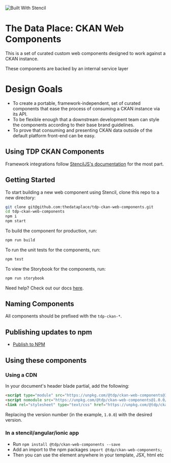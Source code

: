 ![Built With Stencil](https://img.shields.io/badge/-Built%20With%20Stencil-16161d.svg?logo=data%3Aimage%2Fsvg%2Bxml%3Bbase64%2CPD94bWwgdmVyc2lvbj0iMS4wIiBlbmNvZGluZz0idXRmLTgiPz4KPCEtLSBHZW5lcmF0b3I6IEFkb2JlIElsbHVzdHJhdG9yIDE5LjIuMSwgU1ZHIEV4cG9ydCBQbHVnLUluIC4gU1ZHIFZlcnNpb246IDYuMDAgQnVpbGQgMCkgIC0tPgo8c3ZnIHZlcnNpb249IjEuMSIgaWQ9IkxheWVyXzEiIHhtbG5zPSJodHRwOi8vd3d3LnczLm9yZy8yMDAwL3N2ZyIgeG1sbnM6eGxpbms9Imh0dHA6Ly93d3cudzMub3JnLzE5OTkveGxpbmsiIHg9IjBweCIgeT0iMHB4IgoJIHZpZXdCb3g9IjAgMCA1MTIgNTEyIiBzdHlsZT0iZW5hYmxlLWJhY2tncm91bmQ6bmV3IDAgMCA1MTIgNTEyOyIgeG1sOnNwYWNlPSJwcmVzZXJ2ZSI%2BCjxzdHlsZSB0eXBlPSJ0ZXh0L2NzcyI%2BCgkuc3Qwe2ZpbGw6I0ZGRkZGRjt9Cjwvc3R5bGU%2BCjxwYXRoIGNsYXNzPSJzdDAiIGQ9Ik00MjQuNywzNzMuOWMwLDM3LjYtNTUuMSw2OC42LTkyLjcsNjguNkgxODAuNGMtMzcuOSwwLTkyLjctMzAuNy05Mi43LTY4LjZ2LTMuNmgzMzYuOVYzNzMuOXoiLz4KPHBhdGggY2xhc3M9InN0MCIgZD0iTTQyNC43LDI5Mi4xSDE4MC40Yy0zNy42LDAtOTIuNy0zMS05Mi43LTY4LjZ2LTMuNkgzMzJjMzcuNiwwLDkyLjcsMzEsOTIuNyw2OC42VjI5Mi4xeiIvPgo8cGF0aCBjbGFzcz0ic3QwIiBkPSJNNDI0LjcsMTQxLjdIODcuN3YtMy42YzAtMzcuNiw1NC44LTY4LjYsOTIuNy02OC42SDMzMmMzNy45LDAsOTIuNywzMC43LDkyLjcsNjguNlYxNDEuN3oiLz4KPC9zdmc%2BCg%3D%3D&colorA=16161d&style=flat-square)

# The Data Place: CKAN Web Components

This is a set of curated custom web components designed to work against a CKAN instance.

These components are backed by an internal service layer

# Design Goals

- To create a portable, framework-independent, set of curated components that ease the process of consuming a CKAN instance via its API.
- To be flexible enough that a downstream development team can style the components according to their base brand guidelines.
- To prove that consuming and presenting CKAN data outside of the default platform front-end can be easy.

## Using TDP CKAN Components

Framework integrations follow [StencilJS's documentation](https://stenciljs.com/docs/overview) for the most part.

## Getting Started

To start building a new web component using Stencil, clone this repo to a new directory:

```bash
git clone git@github.com:thedataplace/tdp-ckan-web-components.git
cd tdp-ckan-web-components
npm i
npm start
```

To build the component for production, run:

```bash
npm run build
```

To run the unit tests for the components, run:

```bash
npm test
```

To view the Storybook for the components, run:

```bash
npm run storybook
```

Need help? Check out our docs [here](https://stenciljs.com/docs/my-first-component).

## Naming Components

All components should be prefixed with the `tdp-ckan-*`.

## Publishing updates to npm
- [Publish to NPM](https://docs.npmjs.com/getting-started/publishing-npm-packages)


## Using these components

### Using a CDN

In your document's header blade partial, add the following:

```html
<script type="module" src="https://unpkg.com/@tdp/ckan-web-components@1.0.0/dist/tdp-ckan-web-components/tdp-ckan-web-components.esm.js" crossorigin></script>
<script nomodule src="https://unpkg.com/@tdp/ckan-web-components@1.0.0/dist/tdp-ckan-web-components/tdp-ckan-web-components.js"></script>
<link rel="stylesheet" type="text/css" href="https://unpkg.com/@tdp/ckan-web-components@1.0.0/dist/tdp-ckan-web-components/tdp-ckan-web-components.css" />
```

Replacing the version number (in the example, `1.0.0`) with the desired version.

### In a stencil/angular/ionic app

- Run `npm install @tdp/ckan-web-components --save`
- Add an import to the npm packages `import @tdp/ckan-web-components;`
- Then you can use the element anywhere in your template, JSX, html etc
